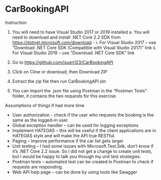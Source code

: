 # CarBookingAPI

Instruction
1.	You will need to have Visual Studio 2017 or 2019 installed
  a.	You will need to download and install .NET Core 2.2 SDK from https://dotnet.microsoft.com/download - 
    i.	For Visual Studio 2017 – use “Download .NET Core SDK (Compatible with Visual Studio 2017)” link
    ii.	For Visual Studio 2019 – use “Download .NET Core SDK” link

2.	Go to https://github.com/jsuen123/CarBookingAPI
3.	Click on Cline or download, then Download ZIP
4.	Extract the zip file then run CarBookingAPI.sln
5.	You can import the .json file using Postman in the “Postman Tests” folder, it contains the two requests for this exercise.

Assumptions of things if had more time
-	User authorization - check if the user who requests the booking is the same as the logged-in user.
-	Global exception handler – can be used for logging exceptions
-	Implement HATEOAS – this will be useful if the client applications are in HATEOAS style and will make the API true RESTful.
-	Paging – improve performance if the car list gets larger
-	Unit testing – I had some issues with Microsoft.Test.Sdk, don’t know if it’s .NET Core 2.2 issue. So I did not get a change to create unit tests, but I would be happy to talk you through my unit test strategies.
-	Postman tests – automated test can be created in Postman to check if requests are responding. 
-	Web API help page – can be done by using tools like Swagger 
